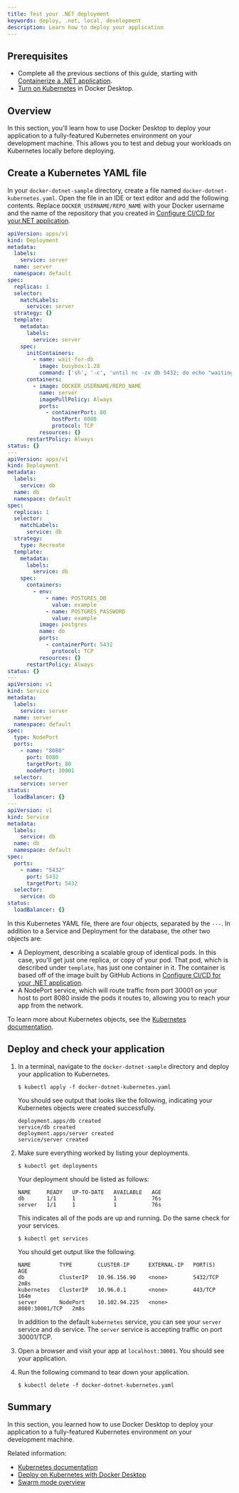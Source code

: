 ```yaml
---
title: Test your .NET deployment
keywords: deploy, .net, local, development
description: Learn how to deploy your application
---
```


## Prerequisites

- Complete all the previous sections of this guide, starting with [Containerize
  a .NET application](containerize.md).
- [Turn on Kubernetes](/desktop/kubernetes/#turn-on-kubernetes) in Docker
  Desktop.

## Overview

In this section, you'll learn how to use Docker Desktop to deploy your
application to a fully-featured Kubernetes environment on your development
machine. This allows you to test and debug your workloads on Kubernetes locally
before deploying.

## Create a Kubernetes YAML file

In your `docker-dotnet-sample` directory, create a file named
`docker-dotnet-kubernetes.yaml`. Open the file in an IDE or text editor and add
the following contents. Replace `DOCKER_USERNAME/REPO_NAME` with your Docker
username and the name of the repository that you created in [Configure CI/CD for
your.NET application](configure-ci-cd.md).

```yaml
apiVersion: apps/v1
kind: Deployment
metadata:
  labels:
    service: server
  name: server
  namespace: default
spec:
  replicas: 1
  selector:
    matchLabels:
      service: server
  strategy: {}
  template:
    metadata:
      labels:
        service: server
    spec:
      initContainers:
        - name: wait-for-db
          image: busybox:1.28
          command: ['sh', '-c', 'until nc -zv db 5432; do echo "waiting for db"; sleep 2; done;']
      containers:
        - image: DOCKER_USERNAME/REPO_NAME
          name: server
          imagePullPolicy: Always
          ports:
            - containerPort: 80
              hostPort: 8080
              protocol: TCP
          resources: {}
      restartPolicy: Always
status: {}
---
apiVersion: apps/v1
kind: Deployment
metadata:
  labels:
    service: db
  name: db
  namespace: default
spec:
  replicas: 1
  selector:
    matchLabels:
      service: db
  strategy:
    type: Recreate
  template:
    metadata:
      labels:
        service: db
    spec:
      containers:
        - env:
            - name: POSTGRES_DB
              value: example
            - name: POSTGRES_PASSWORD
              value: example
          image: postgres
          name: db
          ports:
            - containerPort: 5432
              protocol: TCP
          resources: {}
      restartPolicy: Always
status: {}
---
apiVersion: v1
kind: Service
metadata:
  labels:
    service: server
  name: server
  namespace: default
spec:
  type: NodePort
  ports:
    - name: "8080"
      port: 8080
      targetPort: 80
      nodePort: 30001
  selector:
    service: server
status:
  loadBalancer: {}
---
apiVersion: v1
kind: Service
metadata:
  labels:
    service: db
  name: db
  namespace: default
spec:
  ports:
    - name: "5432"
      port: 5432
      targetPort: 5432
  selector:
    service: db
status:
  loadBalancer: {}
```

In this Kubernetes YAML file, there are four objects, separated by the `---`. In addition to a Service and Deployment for the database, the other two objects are:

 - A Deployment, describing a scalable group of identical pods. In this case,
   you'll get just one replica, or copy of your pod. That pod, which is
   described under `template`, has just one container in it. The container is
    based off of the image built by GitHub Actions in [Configure CI/CD for your
    .NET application](configure-ci-cd.md).
 - A NodePort service, which will route traffic from port 30001 on your host to
   port 8080 inside the pods it routes to, allowing you to reach your app
   from the network.

To learn more about Kubernetes objects, see the [Kubernetes documentation](https://kubernetes.io/docs/home/).

## Deploy and check your application

1. In a terminal, navigate to the `docker-dotnet-sample` directory
   and deploy your application to Kubernetes.

   ```console
   $ kubectl apply -f docker-dotnet-kubernetes.yaml
   ```

   You should see output that looks like the following, indicating your Kubernetes objects were created successfully.

   ```shell
   deployment.apps/db created
   service/db created
   deployment.apps/server created
   service/server created
   ```

2. Make sure everything worked by listing your deployments.

   ```console
   $ kubectl get deployments
   ```

   Your deployment should be listed as follows:

   ```shell
   NAME     READY   UP-TO-DATE   AVAILABLE   AGE
   db       1/1     1            1           76s
   server   1/1     1            1           76s
   ```

   This indicates all of the pods are up and running. Do the same check for your services.

   ```console
   $ kubectl get services
   ```

   You should get output like the following.

   ```shell
   NAME         TYPE        CLUSTER-IP      EXTERNAL-IP   PORT(S)          AGE
   db           ClusterIP   10.96.156.90    <none>        5432/TCP         2m8s
   kubernetes   ClusterIP   10.96.0.1       <none>        443/TCP          164m
   server       NodePort    10.102.94.225   <none>        8080:30001/TCP   2m8s
   ```

   In addition to the default `kubernetes` service, you can see your `server` service and `db` service. The `server` service is accepting traffic on port 30001/TCP.

3. Open a browser and visit your app at `localhost:30001`. You should see your
   application.

4. Run the following command to tear down your application.

   ```console
   $ kubectl delete -f docker-dotnet-kubernetes.yaml
   ```

## Summary

In this section, you learned how to use Docker Desktop to deploy your application to a fully-featured Kubernetes environment on your development machine.

Related information:
   - [Kubernetes documentation](https://kubernetes.io/docs/home/)
   - [Deploy on Kubernetes with Docker Desktop](../../desktop/kubernetes.md)
   - [Swarm mode overview](../../engine/swarm/_index.md)